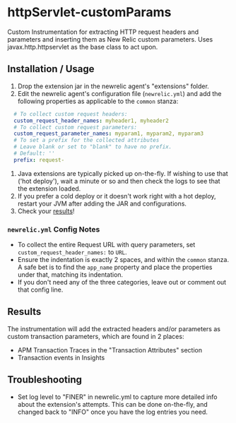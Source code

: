 # httpServlet-customParams

Custom Instrumentation for extracting HTTP request headers and parameters and inserting them as New Relic custom parameters. Uses javax.http.httpservlet as the base class to act upon.

## Installation / Usage

1. Drop the extension jar in the newrelic agent's "extensions" folder.
2. Edit the newrelic agent's configuration file (`newrelic.yml`) and add the following properties as applicable to the `common` stanza:

```yaml
  # To collect custom request headers:
  custom_request_header_names: myheader1, myheader2
  # To collect custom request parameters:
  custom_request_parameter_names: myparam1, myparam2, myparam3
  # To set a prefix for the collected attributes
  # Leave blank or set to "blank" to have no prefix.
  # Default: ''
  prefix: request-
```

1. Java extensions are typically picked up on-the-fly. If wishing to use that ('hot deploy'), wait a minute or so and then check the logs to see that the extension loaded.
2. If you prefer a cold deploy or it doesn't work right with a hot deploy, restart your JVM after adding the JAR and configurations.
3. Check your [results](#results)!

### `newrelic.yml` Config Notes

- To collect the entire Request URL with query parameters, set `custom_request_header_names:` to `URL`.
- Ensure the indentation is exactly 2 spaces, and within the `common` stanza. A safe bet is to find the `app_name` property and place the properties under that, matching its indentation.
- If you don't need any of the three categories, leave out or comment out that config line.

## Results

The instrumentation will add the extracted headers and/or parameters as custom transaction parameters, which are found in 2 places:

- APM Transaction Traces in the "Transaction Attributes" section
- Transaction events in Insights

## Troubleshooting

- Set log level to "FINER" in newrelic.yml to capture more detailed info about the extension's attempts. This can be done on-the-fly, and changed back to "INFO" once you have the log entries you need.
